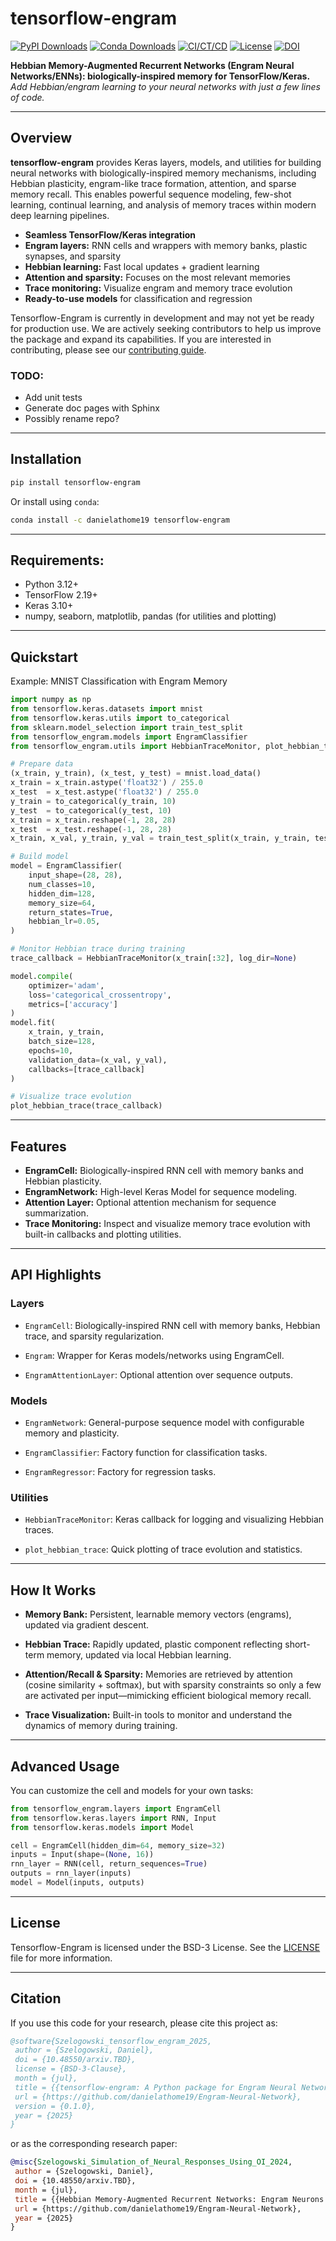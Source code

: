 # tensorflow-engram

[![PyPI Downloads](https://img.shields.io/pypi/dm/tensorflow-engram.svg?label=PyPI%20downloads)](
https://pypi.org/project/tensorflow-engram/)
[![Conda Downloads](https://img.shields.io/conda/dn/danielathome19/tensorflow-engram.svg?label=Conda%20downloads)](
https://anaconda.org/danielathome19/tensorflow-engram)
[![CI/CT/CD](https://github.com/danielathome19/Engram-Neural-Network/actions/workflows/package_upload.yml/badge.svg)](https://github.com/danielathome19/Engram-Neural-Network/actions/workflows/package_upload.yml)
[![License](https://img.shields.io/badge/license-BSD_3_Clause-blue)](./LICENSE.md)
[![DOI](https://zenodo.org/badge/DOI/10.48550/arxiv.TBD.svg)](https://doi.org/10.48550/arxiv.TBD)



**Hebbian Memory-Augmented Recurrent Networks (Engram Neural Networks/ENNs): biologically-inspired memory for TensorFlow/Keras.**  
_Add Hebbian/engram learning to your neural networks with just a few lines of code._

---

## Overview

**tensorflow-engram** provides Keras layers, models, and utilities for building neural networks with biologically-inspired memory mechanisms, including Hebbian plasticity, engram-like trace formation, attention, and sparse memory recall. 
This enables powerful sequence modeling, few-shot learning, continual learning, and analysis of memory traces within modern deep learning pipelines.

- **Seamless TensorFlow/Keras integration**
- **Engram layers:** RNN cells and wrappers with memory banks, plastic synapses, and sparsity
- **Hebbian learning:** Fast local updates + gradient learning
- **Attention and sparsity:** Focuses on the most relevant memories
- **Trace monitoring:** Visualize engram and memory trace evolution
- **Ready-to-use models** for classification and regression


Tensorflow-Engram is currently in development and may not yet be ready for production use. We are actively seeking contributors
to help us improve the package and expand its capabilities. If you are interested in contributing, please see our
[contributing guide](CONTRIBUTING.md).

### TODO:
* Add unit tests
* Generate doc pages with Sphinx
* Possibly rename repo?

---

## Installation

```bash
pip install tensorflow-engram
```

Or install using `conda`:

```bash
conda install -c danielathome19 tensorflow-engram
```

---

## Requirements:

* Python 3.12+
* TensorFlow 2.19+
* Keras 3.10+
* numpy, seaborn, matplotlib, pandas (for utilities and plotting)

---

## Quickstart

Example: MNIST Classification with Engram Memory

```python
import numpy as np
from tensorflow.keras.datasets import mnist
from tensorflow.keras.utils import to_categorical
from sklearn.model_selection import train_test_split
from tensorflow_engram.models import EngramClassifier
from tensorflow_engram.utils import HebbianTraceMonitor, plot_hebbian_trace

# Prepare data
(x_train, y_train), (x_test, y_test) = mnist.load_data()
x_train = x_train.astype('float32') / 255.0
x_test  = x_test.astype('float32') / 255.0
y_train = to_categorical(y_train, 10)
y_test  = to_categorical(y_test, 10)
x_train = x_train.reshape(-1, 28, 28)
x_test  = x_test.reshape(-1, 28, 28)
x_train, x_val, y_train, y_val = train_test_split(x_train, y_train, test_size=0.1)

# Build model
model = EngramClassifier(
    input_shape=(28, 28),
    num_classes=10,
    hidden_dim=128,
    memory_size=64,
    return_states=True,
    hebbian_lr=0.05,
)

# Monitor Hebbian trace during training
trace_callback = HebbianTraceMonitor(x_train[:32], log_dir=None)

model.compile(
    optimizer='adam',
    loss='categorical_crossentropy',
    metrics=['accuracy']
)
model.fit(
    x_train, y_train,
    batch_size=128,
    epochs=10,
    validation_data=(x_val, y_val),
    callbacks=[trace_callback]
)

# Visualize trace evolution
plot_hebbian_trace(trace_callback)
```

---

## Features

* __EngramCell:__ Biologically-inspired RNN cell with memory banks and Hebbian plasticity.
* __EngramNetwork:__ High-level Keras Model for sequence modeling.
* __Attention Layer:__ Optional attention mechanism for sequence summarization.
* __Trace Monitoring:__ Inspect and visualize memory trace evolution with built-in callbacks and plotting utilities.

---

## API Highlights

### Layers

* `EngramCell`:
Biologically-inspired RNN cell with memory banks, Hebbian trace, and sparsity regularization.

* `Engram`:
Wrapper for Keras models/networks using EngramCell.

* `EngramAttentionLayer`:
Optional attention over sequence outputs.

### Models

* `EngramNetwork`:
General-purpose sequence model with configurable memory and plasticity.

* `EngramClassifier`:
Factory function for classification tasks.

* `EngramRegressor`:
Factory for regression tasks.

### Utilities

* `HebbianTraceMonitor`:
Keras callback for logging and visualizing Hebbian traces.

* `plot_hebbian_trace`:
Quick plotting of trace evolution and statistics.

---

## How It Works

* __Memory Bank:__
Persistent, learnable memory vectors (engrams), updated via gradient descent.

* __Hebbian Trace:__
Rapidly updated, plastic component reflecting short-term memory, updated via local Hebbian learning.

* __Attention/Recall & Sparsity:__
Memories are retrieved by attention (cosine similarity + softmax), but with sparsity constraints so only a few are activated per input—mimicking efficient biological memory recall.

* __Trace Visualization:__
Built-in tools to monitor and understand the dynamics of memory during training.

---

## Advanced Usage

You can customize the cell and models for your own tasks:

```python
from tensorflow_engram.layers import EngramCell
from tensorflow.keras.layers import RNN, Input
from tensorflow.keras.models import Model

cell = EngramCell(hidden_dim=64, memory_size=32)
inputs = Input(shape=(None, 16))
rnn_layer = RNN(cell, return_sequences=True)
outputs = rnn_layer(inputs)
model = Model(inputs, outputs)
```

---

## License

Tensorflow-Engram is licensed under the BSD-3 License. See the [LICENSE](LICENSE.md) file for more information.

<!-- Project development began May 1st, 2025. -->

---

## Citation

If you use this code for your research, please cite this project as:

```bibtex
@software{Szelogowski_tensorflow_engram_2025,
 author = {Szelogowski, Daniel},
 doi = {10.48550/arxiv.TBD},
 license = {BSD-3-Clause},
 month = {jul},
 title = {{tensorflow-engram: A Python package for Engram Neural Networks, adding biologically-inspired Hebbian memory and engram layers to TensorFlow/Keras models, supporting memory traces, plasticity, attention, and sparsity for neural sequence learning.}},
 url = {https://github.com/danielathome19/Engram-Neural-Network},
 version = {0.1.0},
 year = {2025}
}
```

or as the corresponding research paper:

```bibtex
@misc{Szelogowski_Simulation_of_Neural_Responses_Using_OI_2024,
 author = {Szelogowski, Daniel},
 doi = {10.48550/arxiv.TBD},
 month = {jul},
 title = {{Hebbian Memory-Augmented Recurrent Networks: Engram Neurons in Deep Learning}},
 url = {https://github.com/danielathome19/Engram-Neural-Network},
 year = {2025}
}
```